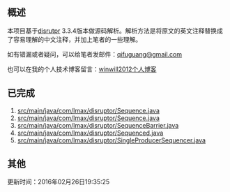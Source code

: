## 概述
本项目基于[disrutpr](https://github.com/LMAX-Exchange/disruptor) 3.3.4版本做源码解析。解析方法是将原文的英文注释替换成了容易理解的中文注释，并加上笔者的一些理解。

如有错漏或者疑问，可以给笔者发邮件：qifuguang@gmail.com

也可以在我的个人技术博客留言：[winwill2012个人博客](http://qifuguang.me)

## 已完成
1. [src/main/java/com/lmax/disruptor/Sequence.java](https://github.com/winwill2012/disruptor-code-analysis/blob/master/src/main/java/com/lmax/disruptor/Sequence.java)
2. [src/main/java/com/lmax/disruptor/Sequence.java]()
3. [src/main/java/com/lmax/disruptor/SequenceBarrier.java]()
4. [src/main/java/com/lmax/disruptor/Sequenced.java]()
5. [src/main/java/com/lmax/disruptor/SingleProducerSequencer.java]()



## 其他
更新时间：2016年02月26日19:35:25